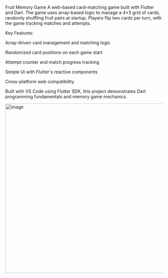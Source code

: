 Fruit Memory Game
A web-based card-matching game built with Flutter and Dart. The game uses array-based logic to manage a 4×3 grid of cards, randomly shuffling fruit pairs at startup. Players flip two cards per turn, with the game tracking matches and attempts.

Key Features:

Array-driven card management and matching logic

Randomized card positions on each game start

Attempt counter and match progress tracking

Simple UI with Flutter's reactive components

Cross-platform web compatibility

Built with VS Code using Flutter SDK, this project demonstrates Dart programming fundamentals and memory game mechanics.

<img width="960" height="540" alt="image" src="https://github.com/user-attachments/assets/ae2e1618-edd6-4051-a7b0-4438cfb2153f" />
